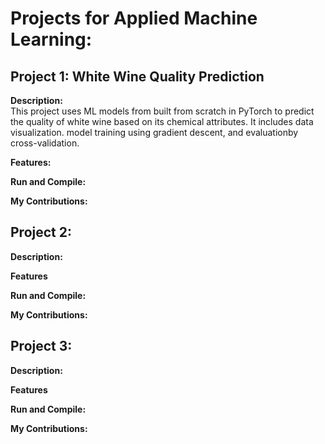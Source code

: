 # Projects for Applied Machine Learning:

## Project 1: White Wine Quality Prediction  

  **Description:**  
  This project uses ML models from built from scratch in PyTorch to predict the quality of white wine based on its chemical attributes. It includes
  data visualization. model training using gradient descent, and evaluationby cross-validation.

  **Features:**  
    
  
  **Run and Compile:**  

  
  **My Contributions:**  


## Project 2:   

  **Description:**  
 

  **Features**  
  
  
  **Run and Compile:**  
  
  
  **My Contributions:**  
  

## Project 3:

  **Description:**  
  

 **Features**  
 
  
  **Run and Compile:**  
  
  
  **My Contributions:**  

  
